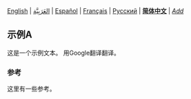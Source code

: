 [English](README.md) | [العَرَبِيَّة](README-ar.md) | [Español](README-es.md) | [Français](README-fr.md) | [Русский](README-ru.md) | **[简体中文](README-zh-Hans.md)** | *[Add](https://github.com/markdown-localization/mdlm-spec#workflow)* <!-- l10n:select -->

<!-- l10n:p
## Example A

Here is a text of example.
l10n:p -->

## 示例A

这是一个示例文本。 用Google翻译翻译。

<!-- l10n:p
### References

Some references here.
l10n:p -->

### 参考

这里有一些参考。
